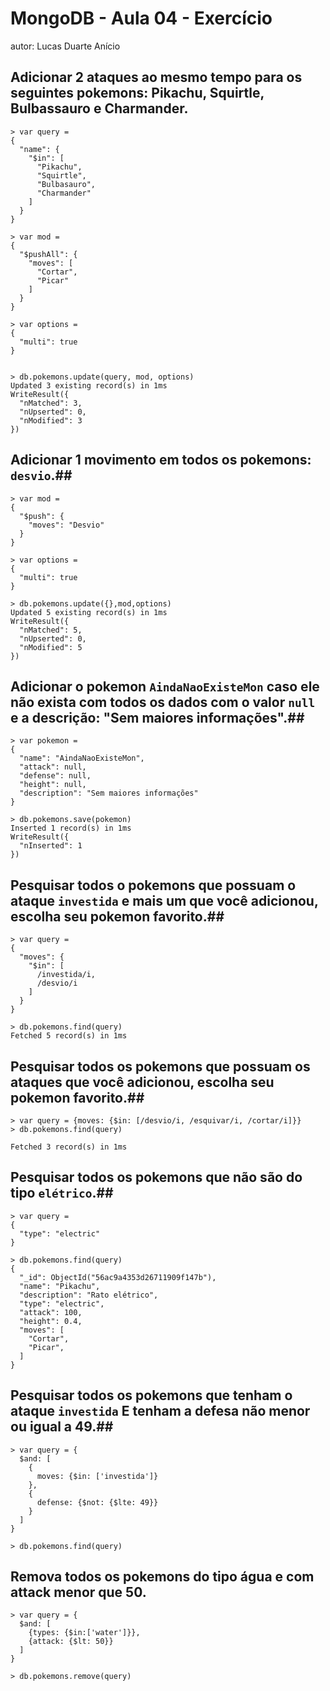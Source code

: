 # MongoDB - Aula 04 - Exercício
autor: Lucas Duarte Anício

## **Adicionar** 2 ataques ao mesmo tempo para os seguintes pokemons: Pikachu, Squirtle, Bulbassauro e Charmander.

```
> var query = 
{
  "name": {
    "$in": [
      "Pikachu",
      "Squirtle",
      "Bulbasauro",
      "Charmander"
    ]
  }
}

> var mod = 
{
  "$pushAll": {
    "moves": [
      "Cortar",
      "Picar"
    ]
  }
}

> var options = 
{
  "multi": true
}


> db.pokemons.update(query, mod, options)
Updated 3 existing record(s) in 1ms
WriteResult({
  "nMatched": 3,
  "nUpserted": 0,
  "nModified": 3
})

```

## **Adicionar** 1 movimento em todos os pokemons: `desvio`.##

```
> var mod = 
{
  "$push": {
    "moves": "Desvio"
  }
}

> var options = 
{
  "multi": true
}

> db.pokemons.update({},mod,options)
Updated 5 existing record(s) in 1ms
WriteResult({
  "nMatched": 5,
  "nUpserted": 0,
  "nModified": 5
})

```

## **Adicionar** o pokemon `AindaNaoExisteMon` caso ele não exista com todos os dados com o valor `null` e a descrição: "Sem maiores informações".##

```
> var pokemon =
{
  "name": "AindaNaoExisteMon",
  "attack": null,
  "defense": null,
  "height": null,
  "description": "Sem maiores informações"
}

> db.pokemons.save(pokemon)
Inserted 1 record(s) in 1ms
WriteResult({
  "nInserted": 1
})

```

## Pesquisar todos o pokemons que possuam o ataque `investida` e mais um que você adicionou, escolha seu pokemon favorito.##

```
> var query = 
{
  "moves": {
    "$in": [
      /investida/i,
      /desvio/i
    ]
  }
}

> db.pokemons.find(query)
Fetched 5 record(s) in 1ms

```

## Pesquisar **todos** os pokemons que possuam os ataques que você adicionou, escolha seu pokemon favorito.##

```
> var query = {moves: {$in: [/desvio/i, /esquivar/i, /cortar/i]}}
> db.pokemons.find(query)

Fetched 3 record(s) in 1ms
```

## Pesquisar **todos** os pokemons que não são do tipo `elétrico`.##

```
> var query = 
{
  "type": "electric"
}

> db.pokemons.find(query)
{
  "_id": ObjectId("56ac9a4353d26711909f147b"),
  "name": "Pikachu",
  "description": "Rato elétrico",
  "type": "electric",
  "attack": 100,
  "height": 0.4,
  "moves": [
    "Cortar",
    "Picar",
  ]
}

```

## Pesquisar **todos** os pokemons que tenham o ataque `investida` **E** tenham a defesa **não menor ou igual** a 49.##

```
> var query = {
  $and: [
    {
      moves: {$in: ['investida']}
    },
    {
      defense: {$not: {$lte: 49}}
    }
  ]
}

> db.pokemons.find(query)
```

## Remova **todos** os pokemons do tipo água e com attack menor que 50.

```
> var query = {
  $and: [
    {types: {$in:['water']}},
    {attack: {$lt: 50}}
  ]
}

> db.pokemons.remove(query)
```

